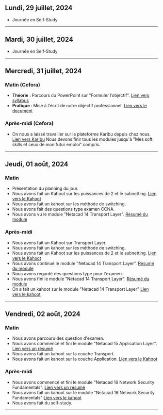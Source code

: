 ## Lundi, 29 juillet, 2024

- Journée en Self-Study

---
## Mardi, 30 juillet, 2024

- Journée en Self-Study

---
## Mercredi, 31 juillet, 2024
### Matin (Cefora)
- **Théorie** : Parcours du PowerPoint sur "Formuler l’objectif". [Lien vers syllabus](https://docs.google.com/document/d/1o2h9-3fbMQEz5tipkINW1RnbmzBrcp8H/edit?usp=sharing&ouid=107882186599568955026&rtpof=true&sd=true)
- **Pratique** : Mise à l'écrit de notre objectif professionnel. [Lien vers le document](https://docs.google.com/document/d/1zARy9plfijtkeECRIrbvDCzxTQjowOWv/edit?usp=sharing&ouid=107882186599568955026&rtpof=true&sd=true)
### Après-midi (Cefora)
- On nous a laissé travailler sur la plateforme Karibu depuis chez nous. [Lien vers Karibu](https://www.cevora.be/fr/faq/karibu) Nous devons finir tous les modules jusqu'à "Mes soft skills et ceux de mon futur emploi" compris.

---
## Jeudi, 01 août, 2024 

### Matin
- Présentation du planning du jour. 
- Nous avons fait un Kahoot sur les puissances de 2 et le subnetting. [Lien vers le Kahoot](https://create.kahoot.it/details/c85deeee-4ff6-4629-9702-f2a33f9835dc)
- Nous avons fait un kahoot sur les méthode de switching. 
- Nous avons fait des questions type examen CCNA.
- Nous avons vu le module "Netacad 14 Transport Layer".  [Résumé du module](https://omarjabali.be/Netacad/Couche-de-Transport)

### Après-midi

- Nous avons fait un Kahoot sur Transport Layer.  
- Nous avons fait un kahoot sur  les méthode de switching.
- Nous avons fait un Kahoot sur les puissances de 2 et le subnetting. [Lien vers le Kahoot](https://create.kahoot.it/details/c85deeee-4ff6-4629-9702-f2a33f9835dc)
- Nous avons continué le module "Netacad 14 Transport Layer".  [Résumé du module](https://omarjabali.be/Netacad/Couche-de-Transport)
- Nous avons regardé des questions type pour l'examen.
- Nous avons fini le module "Netacad 14 Transport Layer".  [Résumé du module](https://omarjabali.be/Netacad/Couche-de-Transport)
- On a fait un kahoot sur le module "Netacad 14 Transport Layer" [Lien vers le kahoot](https://create.kahoot.it/share/module-14-transport-layer/9ed04bf6-8eab-433b-9199-720ab35543cc)

---


## Vendredi, 02 août, 2024 
### Matin
- Nous avons parcouru des question d'examen. 
- Nous avons commencé et fini le module "Netacad 15 Application Layer". [Lien vers un résumé](https://omarjabali.be/Netacad/Couche-Application)
- Nous avons fait un kahoot sur la couche Transport.
- Nous avons fait un kahoot sur la couche Application.  [Lien vers le Kahoot](https://create.kahoot.it/share/module-15-application-layer/97a6fcf8-81a0-4271-9e87-bba8c2caf75b)

###  Après-midi
- Nous avons commencé et fini le module "Netacad 16 Network Security Fundamentals". [Lien vers un résumé](https://omarjabali.be/Netacad/Fondamentaux-de-la-S%C3%A9curit%C3%A9-R%C3%A9seau)
- Nous avons fait un kahoot sur le module  "Netacad 16 Network Security Fundamentals" [Lien vers le kahoot](https://create.kahoot.it/share/module-16/036c5c31-cb52-438b-8c17-d1e9ebef7a52)
- Nous avons fait du self-study.


---
